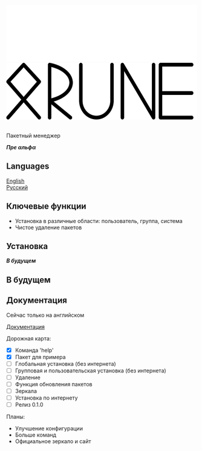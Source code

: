 <div align="center" >
    <img height=150 width=550 src="docs/pictures/logo-dark.svg#gh-dark-mode-only">
    <img height=150 width=550 src="docs/pictures/logo-light.svg#gh-light-mode-only">
</div>
<br>

Пакетный менеджер

***Пре αльфα***

## Languages

[English](../README.md)  
[Русский](docs/READMEru.md)

## Ключевые функции

- Установка в различные области: пользователь, группа, система
- Чистое удаление пакетов

## Установка

***В будущем***

## В будущем

## Документация

Сейчас только на английском

[Документация](documentation.md)

Дорожная карта:
- [x] Команда 'help'
- [x] Пакет для примера
- [ ] Глобальная установка (без интернета)
- [ ] Групповая и пользовательская установка (без интернета)
- [ ] Удаление
- [ ] Функция обновления пакетов
- [ ] Зеркала
- [ ] Установка по интернету
- [ ] Релиз 0.1.0

Планы:
- Улучшение конфигурации
- Больше команд
- Официальное зеркало и сайт
